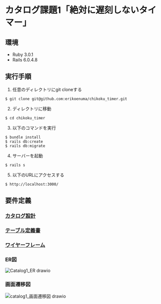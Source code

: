 # カタログ課題1「絶対に遅刻しないタイマー」

## 環境
* Ruby 3.0.1
* Rails 6.0.4.8

## 実行手順
1. 任意のディレクトリにgit cloneする
```
$ git clone git@github.com:erikoenuma/chikoku_timer.git
```
2. ディレクトリに移動
```
$ cd chikoku_timer
```
3. 以下のコマンドを実行
```
$ bundle install
$ rails db:create
$ rails db:migrate
```
4. サーバーを起動
```
$ rails s
```
5. 以下のURLにアクセスする
```
$ http://localhost:3000/
```

## 要件定義

### [カタログ設計](https://docs.google.com/spreadsheets/d/1n--QdxONgLz9wqXD_VEIKB3tkjOkPBFEQhETt0j2yeA/edit?usp=sharing)
### [テーブル定義書](https://docs.google.com/spreadsheets/d/1n--QdxONgLz9wqXD_VEIKB3tkjOkPBFEQhETt0j2yeA/edit?usp=sharing)
### [ワイヤーフレーム](https://drive.google.com/file/d/1vdU2l8EYZGNvwuV6jG8Lzh-Gj0e_VNZv/view?usp=sharing)
### ER図
![Catalog1_ER drawio](https://user-images.githubusercontent.com/75299872/166174764-56c0951e-6cfe-452a-b01e-763c581686ac.png)
### 画面遷移図
![catalog1_画面遷移図 drawio](https://user-images.githubusercontent.com/75299872/166174769-1140db7a-8b19-4d1a-90d2-9897ba15ba16.png)
